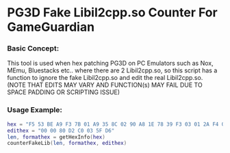 # PG3D Fake Libil2cpp.so Counter For GameGuardian
### Basic Concept:
This tool is used when hex patching PG3D on PC Emulators such as Nox, MEmu, Bluestacks etc.. where there are 2 Libil2cpp.so, so this script has a function to ignore the fake Libil2cpp.so and edit the real Libil2cpp.so. (NOTE THAT EDITS MAY VARY AND FUNCTION(s) MAY FAIL DUE TO SPACE PADDING OR SCRIPTING ISSUE)
### Usage Example:
```lua
hex = "F5 53 BE A9 F3 7B 01 A9 35 8C 02 90 A8 1E 78 39 F3 03 01 2A F4 03 00 AA C8 00 00 37 60 64 02 90 00 84 46 F9 63 4A E2 97 28 00 80 52 A8 1E 38 39 94 36 40 F9 E0 03 13 2A E1 03 1F AA 5D F7 93 94"
edithex = "00 00 80 D2 C0 03 5F D6"
len, formathex = getHexInfo(hex)
counterFakeLib(len, formathex, edithex)
```
